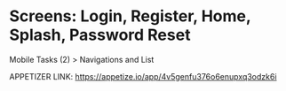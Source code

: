 # Screens: Login, Register, Home, Splash, Password Reset

Mobile Tasks (2) > Navigations and List

APPETIZER LINK: https://appetize.io/app/4v5genfu376o6enupxq3odzk6i
